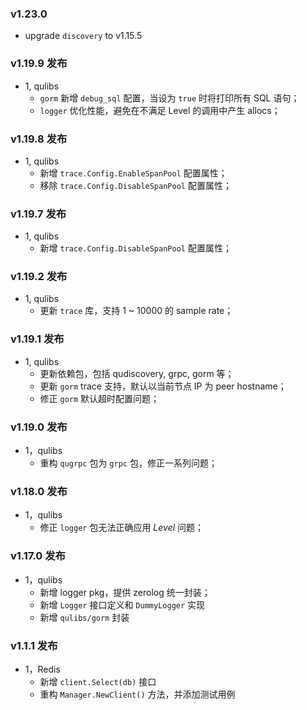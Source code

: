 ### v1.23.0

- upgrade `discovery` to v1.15.5


### v1.19.9 发布

- 1, qulibs
    - `gorm` 新增 `debug_sql` 配置，当设为 `true` 时将打印所有 SQL 语句；
    - `logger` 优化性能，避免在不满足 Level 的调用中产生 allocs；

### v1.19.8 发布

- 1, qulibs
    - 新增 `trace.Config.EnableSpanPool` 配置属性；
    - 移除 `trace.Config.DisableSpanPool` 配置属性；
    
### v1.19.7 发布

- 1, qulibs
    - 新增 `trace.Config.DisableSpanPool` 配置属性；

### v1.19.2 发布

- 1, qulibs
    - 更新 `trace` 库，支持 1 ~ 10000 的 sample rate；

### v1.19.1 发布

- 1, qulibs
    - 更新依赖包，包括 qudiscovery, grpc, gorm 等；
    - 更新 `gorm` trace 支持，默认以当前节点 IP 为 peer hostname；
    - 修正 `gorm` 默认超时配置问题；

### v1.19.0 发布

- 1，qulibs
    - 重构 `qugrpc` 包为 `grpc` 包，修正一系列问题；
    
### v1.18.0 发布

- 1，qulibs
    - 修正 `logger` 包无法正确应用 *Level* 问题；

### v1.17.0 发布

- 1，qulibs
    - 新增 logger pkg，提供 zerolog 统一封装；
    - 新增 `Logger` 接口定义和 `DummyLogger` 实现
    - 新增 `qulibs/gorm` 封装

### v1.1.1 发布

- 1，Redis
    - 新增 `client.Select(db)` 接口
    - 重构 `Manager.NewClient()` 方法，并添加测试用例
